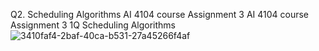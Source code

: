  Q2. Scheduling Algorithms  AI 4104 course Assignment 3
 AI 4104 course Assignment 3 1Q Scheduling Algorithms
![3410faf4-2baf-40ca-b531-27a45266f4af](https://github.com/OurKaii/AI-4104-course-Assignment---3-/assets/117158003/f435615a-4abe-40bc-8bce-5104af4e5214)
